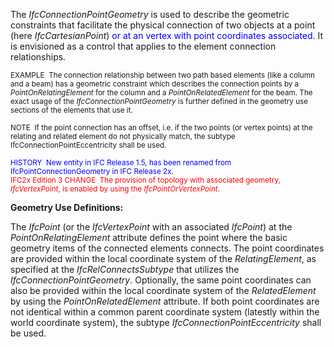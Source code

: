 The _IfcConnectionPointGeometry_ is used to describe the geometric constraints that facilitate the physical connection of two objects at a point (here _IfcCartesianPoint_) <font color="#0000ff">or at an vertex with point
coordinates associated</font>. It is envisioned as a control that applies to the element connection relationships.

> <small>
EXAMPLE&nbsp; The
connection relationship between two path based elements (like a column
and a beam) has a geometric constraint which describes the connection
points by a <i>PointOnRelatingElement</i> for the column
and a <i>PointOnRelatedElement</i> for the beam. The exact
usage of the <i>IfcConnectionPointGeometry</i> is further
defined in the geometry use sections of the elements that use it.<br>
  <br>
NOTE &nbsp;If the point
connection has an offset, i.e. if the two points (or vertex points) at
the relating and related element do not physically match, the subtype
IfcConnectionPointEccentricity shall be used.</small>

> <small>
  <font color="#0000ff">HISTORY&nbsp;
New entity in IFC Release 1.5, has been renamed from
IfcPointConnectionGeometry in IFC Release 2x.</font> <br>
  <font color="#ff0000">IFC2x Edition 3 CHANGE&nbsp;
The provision of topology with associated geometry, <i>IfcVertexPoint</i>, is
enabled by using the <i>IfcPointOrVertexPoint</i>.</font> </small>

****Geometry Use Definitions**:**

The _IfcPoint_ (or the _IfcVertexPoint_ with an associated _IfcPoint_) at the _PointOnRelatingElement_ attribute defines the point where the basic geometry items of the connected elements connects. The point coordinates are provided within the local coordinate system of the _RelatingElement_, as specified at the _IfcRelConnectsSubtype_ that utilizes the _IfcConnectionPointGeometry_. Optionally, the same point coordinates can also be provided within the local coordinate system of the _RelatedElement_ by using the _PointOnRelatedElement_ attribute. If both point coordinates are not identical within a common parent coordinate system (latestly within the world coordinate system), the subtype _IfcConnectionPointEccentricity_ shall be used.